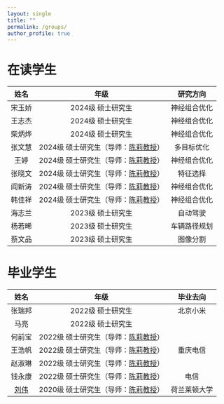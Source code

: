 ```yaml
---
layout: single
title: ""
permalink: /groups/
author_profile: true
---
```


在读学生
===

| 姓名 | 年级 | 研究方向 |
| :----: | :----: | :----: |
|宋玉娇|2024级 硕士研究生|神经组合优化|
|王志杰|2024级 硕士研究生|神经组合优化|
|柴炳烨|2024级 硕士研究生|神经组合优化|
|张文慧|2024级 硕士研究生（导师：[陈莉教授](https://ist.nwu.edu.cn/info/1017/1269.htm)）|多目标优化|
|王婷|2024级 硕士研究生（导师：[陈莉教授](https://ist.nwu.edu.cn/info/1017/1269.htm)）|神经组合优化|
|张晓文|2024级 硕士研究生（导师：[陈莉教授](https://ist.nwu.edu.cn/info/1017/1269.htm)）|特征选择|
|阎新涛|2024级 硕士研究生（导师：[陈莉教授](https://ist.nwu.edu.cn/info/1017/1269.htm)）|神经组合优化|
|韩佳祥|2024级 硕士研究生（导师：[陈莉教授](https://ist.nwu.edu.cn/info/1017/1269.htm)）|神经组合优化|
|海志兰|2023级 硕士研究生|自动驾驶|
|杨若晞|2023级 硕士研究生|车辆路径规划|
|蔡文品|2023级 硕士研究生|图像分割|

毕业学生
===

| 姓名 | 年级 | 毕业去向 |
| :----: | :----: | :----: |
|张瑞邦|2022级 硕士研究生|北京小米|
|马亮|2022级 硕士研究生||
|何前宝|2022级 硕士研究生（导师：[陈莉教授](https://ist.nwu.edu.cn/info/1017/1269.htm)）||
|王浩帆|2022级 硕士研究生（导师：[陈莉教授](https://ist.nwu.edu.cn/info/1017/1269.htm)）|重庆电信|
|赵淑琳|2022级 硕士研究生（导师：[陈莉教授](https://ist.nwu.edu.cn/info/1017/1269.htm)）||
|钱永康|2022级 硕士研究生（导师：[陈莉教授](https://ist.nwu.edu.cn/info/1017/1269.htm)）|电信|
|[刘伟](https://www.universiteitleiden.nl/medewerkers/wei-liu#tab-1)|2020级 硕士研究生（导师：[陈莉教授](https://ist.nwu.edu.cn/info/1017/1269.htm)）|荷兰莱顿大学|
